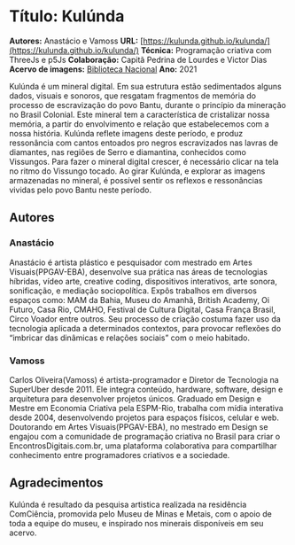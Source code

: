 # Título: Kulúnda

**Autores:** Anastácio e Vamoss
**URL:** [https://kulunda.github.io/kulunda/](https://kulunda.github.io/kulunda/)
**Técnica:** Programação criativa com ThreeJs e p5Js
**Colaboração:** Capitã Pedrina de Lourdes e Victor Dias
**Acervo de imagens:** [Biblioteca Nacional](https://bndigital.bn.gov.br/acervodigital)
**Ano:** 2021
 
 
Kulúnda é um mineral digital. Em sua estrutura estão sedimentados alguns dados, visuais e sonoros, que resgatam  fragmentos de memória do processo de escravização do povo Bantu, durante o princípio da mineração no Brasil Colonial. Este mineral tem a característica de cristalizar nossa memória, a partir do envolvimento e relação que estabelecemos com a nossa história. Kulúnda reflete imagens deste período, e produz ressonância com cantos entoados pro negros escravizados nas lavras de diamantes, nas regiões de Serro e diamantina, conhecidos como Vissungos. Para  fazer o mineral digital crescer, é necessário clicar na tela no ritmo do Vissungo tocado. Ao girar Kulúnda, e explorar as imagens armazenadas no mineral, é possível sentir os reflexos e ressonâncias vividas pelo  povo Bantu neste período.
 
## Autores

### Anastácio
 
Anastácio é artista plástico e pesquisador com mestrado em Artes Visuais(PPGAV-EBA), desenvolve sua prática nas áreas de tecnologias híbridas, vídeo arte, creative coding, dispositivos interativos, arte sonora, sonificação, e mediação sociopolítica. Expôs trabalhos em diversos espaços como: MAM da Bahia, Museu do Amanhã, British Academy, Oi Futuro, Casa Rio, CMAHO, Festival de Cultura Digital, Casa França Brasil, Circo Voador entre outros. Seu processo de criação costuma fazer uso da tecnologia aplicada a determinados contextos, para provocar reflexões  do “imbricar das dinâmicas e relações sociais” com o meio habitado.

### Vamoss
 
Carlos Oliveira(Vamoss) é artista-programador e Diretor de Tecnologia na SuperUber desde 2011. Ele integra conteúdo, hardware, software, design e arquitetura para desenvolver projetos únicos. Graduado em Design e Mestre em Economia Criativa pela ESPM-Rio, trabalha com mídia interativa desde 2004, desenvolvendo projetos para espaços físicos, celular e web. Doutorando em Artes Visuais(PPGAV-EBA), no mestrado em Design se engajou com a comunidade de programação criativa no Brasil para criar o EncontrosDigitais.com.br, uma plataforma colaborativa para compartilhar conhecimento entre programadores criativos e a sociedade.


## Agradecimentos
Kulúnda é resultado da pesquisa artistica realizada na residência ComCiência, promovida pelo Museu de Minas e Metais, com o apoio de toda a equipe do museu, e inspirado nos minerais disponíveis em seu acervo.